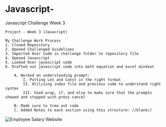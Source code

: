 # Javascript-
Javascript Challenge Week 3


    Project - Week 3 (Javacript) 

    My Challenge Work Process
    1. Cloned Repository
    2. Opened Challenged Guidelines
    3. Imported Over Code in challenge folder to repository file
    4. Opened Javascript 
    5. Looked Over javascript code
    6. Drafted out javascript code into math equation and excel mindset 

        A. Worked on understanding prompt:
            I. Putting Let and Const in the right format
            II. Utilizing index file and previous code to understand right syntex 
            III. Used wrap, if, and else to make sure that the prompts showed and stopped with press cancel

        B. Made sure to tree out code
        C. Added Notes to each section using this structure: //blank//

![Employee Salary Website](/Javascript-/Assets/Rec.gif)
